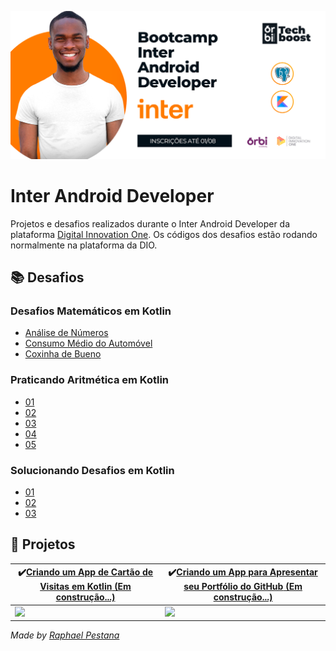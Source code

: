 ![](https://github.com/raphael-pestana/Inter-Android-Developer/blob/main/Inter-Android-Developer.png)

# Inter Android Developer

Projetos e desafios realizados durante o Inter Android Developer da plataforma [Digital Innovation One](https://digitalinnovation.one/). Os códigos dos desafios estão rodando normalmente na plataforma da DIO.

## **📚 Desafios**

### Desafios Matemáticos em Kotlin

- [Análise de Números](https://github.com/raphael-pestana/Inter-Android-Developer/blob/main/Desafios%20em%20Kotlin/Desafios%20Matem%C3%A1ticos%20em%20Kotlin/An%C3%A1lise%20de%20N%C3%BAmeros.kt)
- [Consumo Médio do Automóvel](https://github.com/raphael-pestana/Inter-Android-Developer/blob/main/Desafios%20em%20Kotlin/Desafios%20Matem%C3%A1ticos%20em%20Kotlin/Consumo%20M%C3%A9dio%20do%20Autom%C3%B3vel.kt)
- [Coxinha de Bueno](https://github.com/raphael-pestana/Inter-Android-Developer/blob/main/Desafios%20em%20Kotlin/Desafios%20Matem%C3%A1ticos%20em%20Kotlin/Coxinha%20de%20Bueno.kt)

### Praticando Aritmética em Kotlin

- [01 ](https://...)
- [02](https://...)
- [03](https://...)
- [04](https://...)
- [05](https://...)

### Solucionando Desafios em Kotlin

- [01](https://...)
- [02](https://...)
- [03](https://...)

## **:iphone: Projetos**

| :heavy_check_mark:[**Criando um App de Cartão de Visitas em Kotlin** (Em construção...)](https://...) | :heavy_check_mark:[**Criando um App para Apresentar seu Portfólio do GitHub** (Em construção...)](https://...) |
| ------------------------------------------------------------ | ------------------------------------------------------------ |
| ![](...gif)                                                  | ![](...gif)                                                  |



*Made by [Raphael Pestana](https://www.linkedin.com/in/raphaelpestana)*

